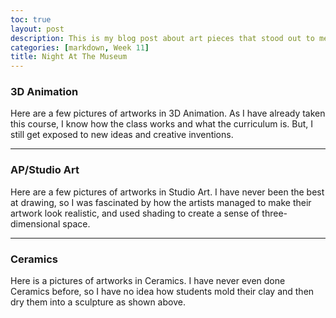```yaml
---
toc: true
layout: post
description: This is my blog post about art pieces that stood out to me Night At The Museum
categories: [markdown, Week 11]
title: Night At The Museum
---
```


### 3D Animation
Here are a few pictures of artworks in 3D Animation.
As I have already taken this course, I know how the class works and what the curriculum is. But, I still get exposed to new ideas and creative inventions.

---

### AP/Studio Art
Here are a few pictures of artworks in Studio Art.
I have never been the best at drawing, so I was fascinated by how the artists managed to make their artwork look realistic, and used shading to create a sense of three-dimensional space.

---

### Ceramics
Here is a pictures of artworks in Ceramics.
I have never even done Ceramics before, so I have no idea how students mold their clay and then dry them into a sculpture as shown above.